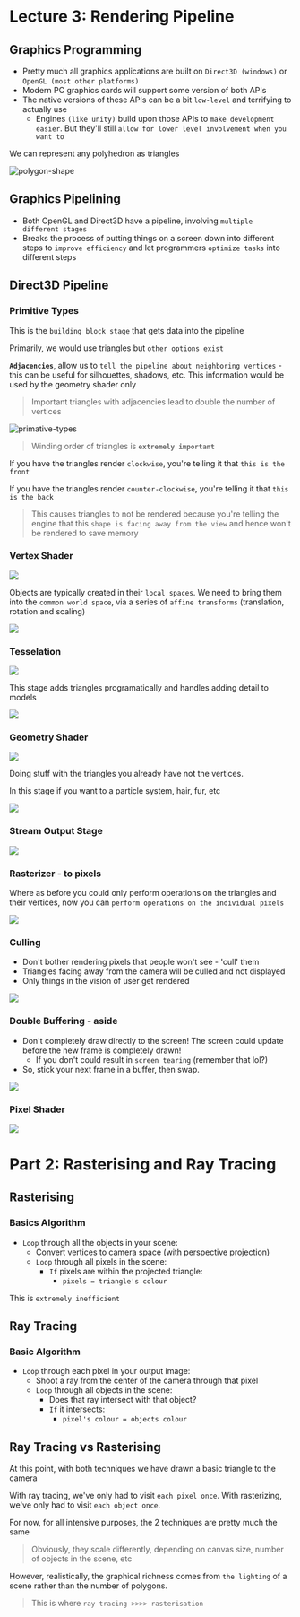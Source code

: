 # Lecture 3: Rendering Pipeline

## Graphics Programming
* Pretty much all graphics applications are built on `Direct3D (windows)` or `OpenGL (most other platforms)`
* Modern PC graphics cards will support some version of both APIs
* The native versions of these APIs can be a bit `low-level` and terrifying to actually use
  * Engines `(like unity)` build upon those APIs to `make development easier`. But they'll still `allow for lower level involvement when you want to`

We can represent any polyhedron as triangles

![polygon-shape](./Resources/image1.png)

## Graphics Pipelining
* Both OpenGL and Direct3D have a pipeline, involving `multiple different stages`
* Breaks the process of putting things on a screen  down into different steps to `improve efficiency` and let programmers `optimize tasks` into different steps

## Direct3D Pipeline

### Primitive Types
This is the `building block stage` that gets data into the pipeline

Primarily, we would use triangles but `other options exist`

**`Adjacencies`**, allow us to `tell the pipeline about neighboring vertices` - this can be useful for silhouettes, shadows, etc. This information would be used by the geometry shader only

>Important triangles with adjacencies lead to double the number of vertices

![primative-types](./Resources/image2.png)

> Winding order of triangles is **`extremely important`**

If you have the triangles render `clockwise`, you're telling it that `this is the front`

If you have the triangles render `counter-clockwise`, you're telling it that `this is the back`

> This causes triangles to not be rendered because you're telling the engine that this `shape is facing away from the view` and hence won't be rendered to save memory

### Vertex Shader
![](./Resources/image4.png)

Objects are typically created in their `local spaces`. We need to bring them into the `common world space`, via a series of `affine transforms` (translation, rotation and scaling)

![](./Resources/image3.png)

### Tesselation
![](./Resources/image5.png)

This stage adds triangles programatically and handles adding detail to models

![](./Resources/image6.png)

### Geometry Shader
![](./Resources/image7.png)

Doing stuff with the triangles you already have not the vertices.

In this stage if you want to a particle system, hair, fur, etc

![](./Resources/image8.png)

### Stream Output Stage

![](./Resources/image9.png)

### Rasterizer - to pixels

Where as before you could only perform operations on the triangles and their vertices, now you can `perform operations on the individual pixels`

![](./Resources/image10.png)

### Culling
* Don't bother rendering pixels that people won't see - 'cull' them
* Triangles facing away from the camera will be culled and not displayed
* Only things in the vision of user get rendered

![](./Resources/image11.png)

### Double Buffering - aside
* Don't completely draw directly to the screen! The screen could update before the new frame is completely drawn!
  * If you don't could result in `screen tearing` (remember that lol?)
* So, stick your next frame in a buffer, then swap.

![](./Resources/image13.png)

### Pixel Shader

![](./Resources/image12.png)

# Part 2: Rasterising and Ray Tracing

## Rasterising

### Basics Algorithm

* `Loop` through all the objects in your scene:
  * Convert vertices to camera space (with perspective projection)
  * `Loop` through all pixels in the scene:
    * `If` pixels are within the projected triangle:
      * `pixels = triangle's colour`

This is `extremely inefficient`

## Ray Tracing

### Basic Algorithm

* `Loop` through each pixel in your output image:
  * Shoot a ray from the center of the camera through that pixel
  * `Loop` through all objects in the scene:
    * Does that ray intersect with that object?
    * `If` it intersects:
      * `pixel's colour = objects colour`

## Ray Tracing vs Rasterising

At this point, with both techniques we have drawn a basic triangle to the camera

With ray tracing, we've only had to visit `each pixel once`. With rasterizing, we've only had to visit `each object once`.

For now, for all intensive purposes, the 2 techniques are pretty much the same

> Obviously, they scale differently, depending on canvas size, number of objects in the scene, etc

However, realistically, the graphical richness comes from `the lighting` of a scene rather than the number of polygons.
> This is where `ray tracing >>>> rasterisation`
